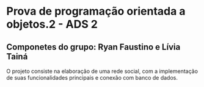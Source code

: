 # Prova de programação orientada a objetos.2 - ADS 2
## Componetes do grupo: Ryan Faustino e Lívia Tainá
O projeto consiste na elaboração de uma rede social, com a implementação de suas funcionalidades principais e conexão com banco de dados.